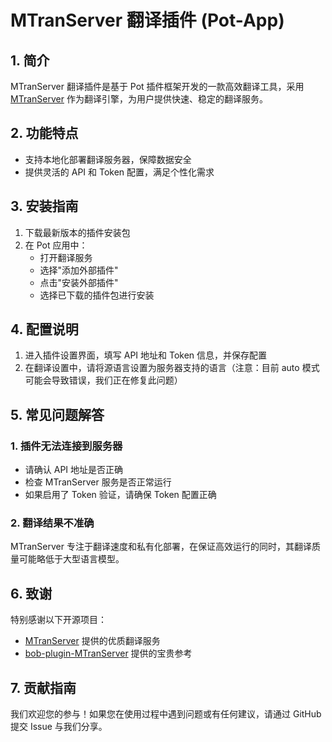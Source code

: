 # MTranServer 翻译插件 (Pot-App)

## 1. 简介

MTranServer 翻译插件是基于 Pot 插件框架开发的一款高效翻译工具，采用 [MTranServer](https://github.com/xxnuo/MTranServer) 作为翻译引擎，为用户提供快速、稳定的翻译服务。

## 2. 功能特点

- 支持本地化部署翻译服务器，保障数据安全
- 提供灵活的 API 和 Token 配置，满足个性化需求

## 3. 安装指南

1. 下载最新版本的插件安装包
2. 在 Pot 应用中：
   - 打开翻译服务
   - 选择"添加外部插件"
   - 点击"安装外部插件"
   - 选择已下载的插件包进行安装

## 4. 配置说明

1. 进入插件设置界面，填写 API 地址和 Token 信息，并保存配置
2. 在翻译设置中，请将源语言设置为服务器支持的语言（注意：目前 auto 模式可能会导致错误，我们正在修复此问题）

## 5. 常见问题解答

### 1. 插件无法连接到服务器

- 请确认 API 地址是否正确
- 检查 MTranServer 服务是否正常运行
- 如果启用了 Token 验证，请确保 Token 配置正确

### 2. 翻译结果不准确

MTranServer 专注于翻译速度和私有化部署，在保证高效运行的同时，其翻译质量可能略低于大型语言模型。

## 6. 致谢

特别感谢以下开源项目：
- [MTranServer](https://github.com/xxnuo/MTranServer) 提供的优质翻译服务
- [bob-plugin-MTranServer](https://github.com/gray0128/bob-plugin-MTranServer) 提供的宝贵参考

## 7. 贡献指南

我们欢迎您的参与！如果您在使用过程中遇到问题或有任何建议，请通过 GitHub 提交 Issue 与我们分享。
